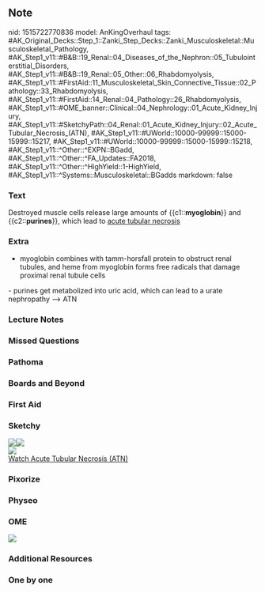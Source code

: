 ## Note
nid: 1515722770836
model: AnKingOverhaul
tags: #AK_Original_Decks::Step_1::Zanki_Step_Decks::Zanki_Musculoskeletal::Musculoskeletal_Pathology, #AK_Step1_v11::#B&B::19_Renal::04_Diseases_of_the_Nephron::05_Tubulointerstitial_Disorders, #AK_Step1_v11::#B&B::19_Renal::05_Other::06_Rhabdomyolysis, #AK_Step1_v11::#FirstAid::11_Musculoskeletal_Skin_Connective_Tissue::02_Pathology::33_Rhabdomyolysis, #AK_Step1_v11::#FirstAid::14_Renal::04_Pathology::26_Rhabdomyolysis, #AK_Step1_v11::#OME_banner::Clinical::04_Nephrology::01_Acute_Kidney_Injury, #AK_Step1_v11::#SketchyPath::04_Renal::01_Acute_Kidney_Injury::02_Acute_Tubular_Necrosis_(ATN), #AK_Step1_v11::#UWorld::10000-99999::15000-15999::15217, #AK_Step1_v11::#UWorld::10000-99999::15000-15999::15218, #AK_Step1_v11::^Other::^EXPN::BGadd, #AK_Step1_v11::^Other::^FA_Updates::FA2018, #AK_Step1_v11::^Other::^HighYield::1-HighYield, #AK_Step1_v11::^Systems::Musculoskeletal::BGadds
markdown: false

### Text
Destroyed muscle cells release large amounts of
{{c1::<b>myoglobin</b>}} and {{c2::<b>purines</b>}}, which lead to
<u>acute tubular necrosis</u>

### Extra
- myoglobin combines with tamm-horsfall protein to obstruct renal
tubules, and heme from myoglobin forms free radicals that damage
proximal renal tubule cells
<div>
  - purines get metabolized into uric acid, which can lead to a
  urate nephropathy --> ATN
</div>

### Lecture Notes


### Missed Questions


### Pathoma


### Boards and Beyond


### First Aid


### Sketchy
<div><img src="rhabdomyolysis.jpg" class="resizer"><img src=
"heme%20pigments.jpg" class="resizer"></div>
<div><img src=
"Zoverall%20picture-3361eaaaf374cbf7cd28675b623c3a5d283313b9.JPG"
class="resizer"></div><a href=
"https://dashboard.sketchy.com/study/medical/courses/medical-pathophysiology/units/medical-pathophysiology-renal/videos/medical-pathophysiology-renal-acute-kidney-injury-acute-tubular-necrosis-atn?utm_source=anki&utm_medium=partnership&utm_campaign=february_update&utm_content=medical">Watch
Acute Tubular Necrosis (ATN)</a>

### Pixorize


### Physeo


### OME
<div class="ome-widget">
  <a href=
  "https://onlinemeded.org/spa/nephrology/acute-kidney-injury/acquire?ref=anki">
  <img src="_OME_AnkiFlashcards_Lesson_4.png"></a>
</div>

### Additional Resources


### One by one

